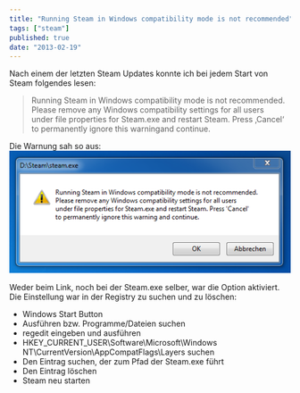 ```yaml
---
title: "Running Steam in Windows compatibility mode is not recommended"
tags: ["steam"]
published: true
date: "2013-02-19"
---
```


Nach einem der letzten Steam Updates konnte ich bei jedem Start von Steam folgendes lesen:

> Running Steam in Windows compatibility mode is not recommended.  
> Please remove any Windows compatibility settings for all users  
> under file properties for Steam.exe and restart Steam. Press ‚Cancel‘  
> to permanently ignore this warningand continue.

Die Warnung sah so aus:  
![Running Steam in Windows compatibility mode is not recommended](./steam.png)

Weder beim Link, noch bei der Steam.exe selber, war die Option aktiviert. Die Einstellung war in der Registry zu suchen und zu löschen:

- Windows Start Button
- Ausführen bzw. Programme/Dateien suchen
- regedit eingeben und ausführen
- HKEY_CURRENT_USER\\Software\\Microsoft\\Windows NT\\CurrentVersion\\AppCompatFlags\\Layers suchen
- Den Eintrag suchen, der zum Pfad der Steam.exe führt
- Den Eintrag löschen
- Steam neu starten

